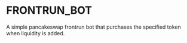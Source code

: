 # FRONTRUN_BOT
A simple pancakeswap frontrun bot that purchases the specified token when liquidity is added.

